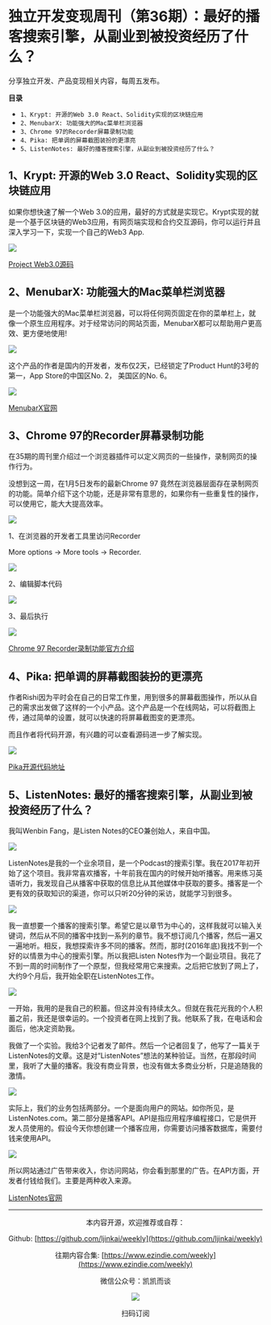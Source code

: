 # 独立开发变现周刊（第36期）：最好的播客搜索引擎，从副业到被投资经历了什么？

分享独立开发、产品变现相关内容，每周五发布。

**目录**
- `1、Krypt: 开源的Web 3.0 React、Solidity实现的区块链应用`
- `2、MenubarX: 功能强大的Mac菜单栏浏览器`
- `3、Chrome 97的Recorder屏幕录制功能`
- `4、Pika: 把单调的屏幕截图装扮的更漂亮`
- `5、ListenNotes: 最好的播客搜索引擎，从副业到被投资经历了什么？`

## 1、Krypt: 开源的Web 3.0 React、Solidity实现的区块链应用

如果你想快速了解一个Web 3.0的应用，最好的方式就是实现它。Krypt实现的就是一个基于区块链的Web3应用，有网页端实现和合约交互源码，你可以运行并且深入学习一下，实现一个自己的Web3 App.

![](https://snimg.jamyido.top/large/008i3skNly1gy4d30zwonj30hs0brjry.jpg)

[Project Web3.0源码](https://github.com/adrianhajdin/project_web3.0)

## 2、MenubarX: 功能强大的Mac菜单栏浏览器

是一个功能强大的Mac菜单栏浏览器，可以将任何网页固定在你的菜单栏上，就像一个原生应用程序。对于经常访问的网站页面，MenubarX都可以帮助用户更高效、更方便地使用!

![](https://snimg.jamyido.top/large/008i3skNly1gy4d32u17ej30xs0l4whv.jpg)

这个产品的作者是国内的开发者，发布仅2天，已经锁定了Product Hunt的3号的第一，App Store的中国区No. 2， 美国区的No. 6。

![](https://snimg.jamyido.top/large/008i3skNly1gy4d32ks51j30q40pidjc.jpg)

[MenubarX官网](https://menubarx.app/)

## 3、Chrome 97的Recorder屏幕录制功能

在35期的周刊里介绍过一个浏览器插件可以定义网页的一些操作，录制网页的操作行为。

没想到这一周，在1月5日发布的最新Chrome 97 竟然在浏览器层面存在录制网页的功能。简单介绍下这个功能，还是非常有意思的，如果你有一些重复性的操作，可以使用它，能大大提高效率。

![](https://snimg.jamyido.top/large/008i3skNly1gy4d32euccj30u00f03zo.jpg)

1、在浏览器的开发者工具里访问Recorder

More options  -> More tools -> Recorder.

![](https://snimg.jamyido.top/large/008i3skNly1gy4d32b08dj30nh0ea0u8.jpg)

2、编辑脚本代码

![](https://snimg.jamyido.top/large/008i3skNly1gy4d3278qtj30nh0jgabi.jpg)

3、最后执行

![](https://snimg.jamyido.top/large/008i3skNly1gy4d321w6qj30jv0b9q40.jpg)

[Chrome 97 Recorder录制功能官方介绍](https://developer.chrome.com/docs/devtools/recorder/)

## 4、Pika: 把单调的屏幕截图装扮的更漂亮

作者Rishi因为平时会在自己的日常工作里，用到很多的屏幕截图操作，所以从自己的需求出发做了这样的一个小产品。这个产品是一个在线网站，可以将截图上传，通过简单的设置，就可以快速的将屏幕截图变的更漂亮。

而且作者将代码开源，有兴趣的可以查看源码进一步了解实现。

![](https://snimg.jamyido.top/large/008i3skNly1gy4d31xy9nj30pu0l3jtz.jpg)

[Pika开源代码地址](http://github.com/rishimohan/pika)

## 5、ListenNotes: 最好的播客搜索引擎，从副业到被投资经历了什么？

我叫Wenbin Fang，是Listen Notes的CEO兼创始人，来自中国。

![](https://snimg.jamyido.top/large/008i3skNly1gy4d31szk1j31620dyn0h.jpg)

ListenNotes是我的一个业余项目，是一个Podcast的搜索引擎。我在2017年初开始了这个项目。我非常喜欢播客，十年前我在国内的时候开始听播客。用来练习英语听力，我发现自己从播客中获取的信息比从其他媒体中获取的要多。播客是一个更有效的获取知识的渠道，你可以只听20分钟的采访，就能学习到很多。

![](https://snimg.jamyido.top/large/008i3skNly1gy4d31o2erj319m0oit9z.jpg)

我一直想要一个播客的搜索引擎。希望它是以章节为中心的，这样我就可以输入关键词，然后从不同的播客中找到一系列的章节。我不想订阅几个播客，然后一遍又一遍地听。相反，我想探索许多不同的播客。然而，那时(2016年底)我找不到一个好的以情景为中心的搜索引擎。所以我把Listen Notes作为一个副业项目。我花了不到一周的时间制作了一个原型，但我经常用它来搜索。之后把它放到了网上了，大约9个月后，我开始全职在ListenNotes工作。

![](https://snimg.jamyido.top/large/008i3skNly1gy4d31ir3xj31gm0scdlo.jpg)

一开始，我用的是我自己的积蓄。但这并没有持续太久。但就在我花光我的个人积蓄之前，我还是很幸运的。一个投资者在网上找到了我。他联系了我，在电话和会面后，他决定资助我。

我做了一个实验。我给3个记者发了邮件。然后一个记者回复了，他写了一篇关于ListenNotes的文章。这是对“ListenNotes”想法的某种验证。当然，在那段时间里，我听了大量的播客。我没有商业背景，也没有做太多商业分析，只是追随我的激情。

![](https://snimg.jamyido.top/large/008i3skNly1gy4d31cl71j30wy0p6mzv.jpg)

实际上，我们的业务包括两部分。一个是面向用户的网站。如你所见，是ListenNotes.com。第二部分是播客API。API是指应用程序编程接口，它是供开发人员使用的。假设今天你想创建一个播客应用，你需要访问播客数据库，需要付钱来使用API。

![](https://snimg.jamyido.top/large/008i3skNly1gy4d316t0yj31ri0t87a8.jpg)

所以网站通过广告带来收入，你访问网站，你会看到那里的广告。在API方面，开发者付钱给我们。主要是两种收入来源。

[ListenNotes官网](https://www.listennotes.com/)

---
<center>
本内容开源，欢迎推荐或自荐：

Github: [https://github.com/ljinkai/weekly](https://github.com/ljinkai/weekly)

往期内容合集: [https://www.ezindie.com/weekly](https://www.ezindie.com/weekly)

微信公众号：凯凯而谈

![](http://qiniu.gafata.com/2019-03-17-web-bear.jpg?imageView2/2/w/200)

扫码订阅
</center>
